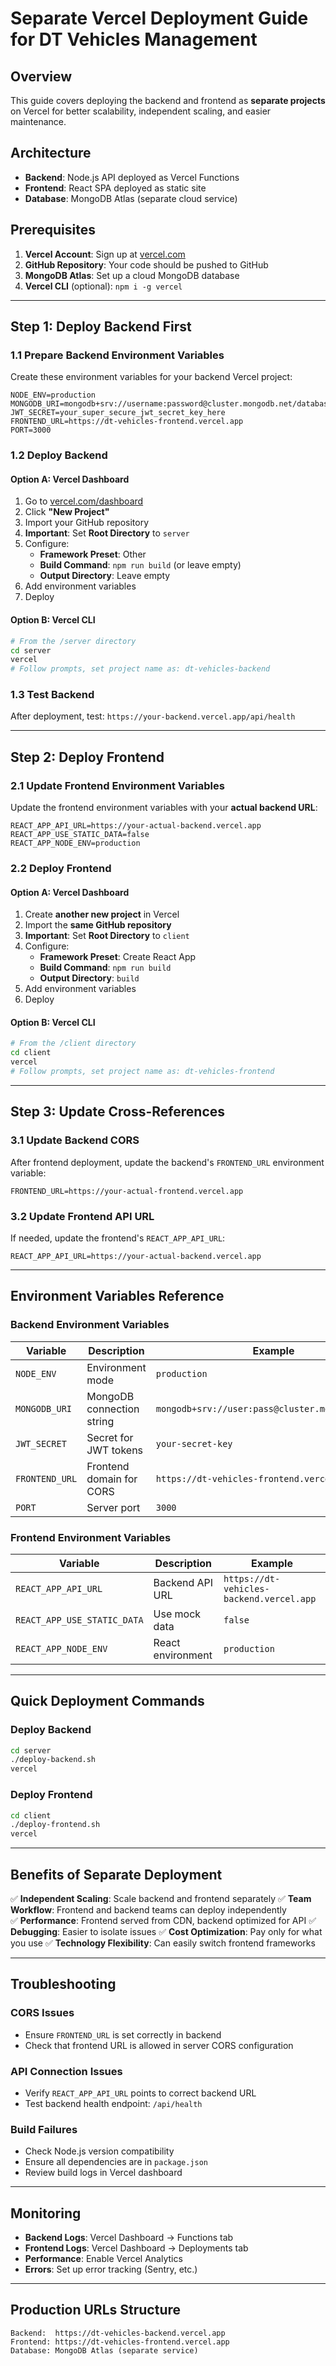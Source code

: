# Separate Vercel Deployment Guide for DT Vehicles Management

## Overview

This guide covers deploying the backend and frontend as **separate projects** on Vercel for better scalability, independent scaling, and easier maintenance.

## Architecture

- **Backend**: Node.js API deployed as Vercel Functions
- **Frontend**: React SPA deployed as static site
- **Database**: MongoDB Atlas (separate cloud service)

## Prerequisites

1. **Vercel Account**: Sign up at [vercel.com](https://vercel.com)
2. **GitHub Repository**: Your code should be pushed to GitHub
3. **MongoDB Atlas**: Set up a cloud MongoDB database
4. **Vercel CLI** (optional): `npm i -g vercel`

---

## Step 1: Deploy Backend First

### 1.1 Prepare Backend Environment Variables

Create these environment variables for your backend Vercel project:

```env
NODE_ENV=production
MONGODB_URI=mongodb+srv://username:password@cluster.mongodb.net/database
JWT_SECRET=your_super_secure_jwt_secret_key_here
FRONTEND_URL=https://dt-vehicles-frontend.vercel.app
PORT=3000
```

### 1.2 Deploy Backend

#### Option A: Vercel Dashboard
1. Go to [vercel.com/dashboard](https://vercel.com/dashboard)
2. Click **"New Project"**
3. Import your GitHub repository
4. **Important**: Set **Root Directory** to `server`
5. Configure:
   - **Framework Preset**: Other
   - **Build Command**: `npm run build` (or leave empty)
   - **Output Directory**: Leave empty
6. Add environment variables
7. Deploy

#### Option B: Vercel CLI
```bash
# From the /server directory
cd server
vercel
# Follow prompts, set project name as: dt-vehicles-backend
```

### 1.3 Test Backend
After deployment, test: `https://your-backend.vercel.app/api/health`

---

## Step 2: Deploy Frontend

### 2.1 Update Frontend Environment Variables

Update the frontend environment variables with your **actual backend URL**:

```env
REACT_APP_API_URL=https://your-actual-backend.vercel.app
REACT_APP_USE_STATIC_DATA=false
REACT_APP_NODE_ENV=production
```

### 2.2 Deploy Frontend

#### Option A: Vercel Dashboard
1. Create **another new project** in Vercel
2. Import the **same GitHub repository**
3. **Important**: Set **Root Directory** to `client`
4. Configure:
   - **Framework Preset**: Create React App
   - **Build Command**: `npm run build`
   - **Output Directory**: `build`
5. Add environment variables
6. Deploy

#### Option B: Vercel CLI
```bash
# From the /client directory
cd client
vercel
# Follow prompts, set project name as: dt-vehicles-frontend
```

---

## Step 3: Update Cross-References

### 3.1 Update Backend CORS
After frontend deployment, update the backend's `FRONTEND_URL` environment variable:
```env
FRONTEND_URL=https://your-actual-frontend.vercel.app
```

### 3.2 Update Frontend API URL
If needed, update the frontend's `REACT_APP_API_URL`:
```env
REACT_APP_API_URL=https://your-actual-backend.vercel.app
```

---

## Environment Variables Reference

### Backend Environment Variables
| Variable | Description | Example |
|----------|-------------|---------|
| `NODE_ENV` | Environment mode | `production` |
| `MONGODB_URI` | MongoDB connection string | `mongodb+srv://user:pass@cluster.mongodb.net/db` |
| `JWT_SECRET` | Secret for JWT tokens | `your-secret-key` |
| `FRONTEND_URL` | Frontend domain for CORS | `https://dt-vehicles-frontend.vercel.app` |
| `PORT` | Server port | `3000` |

### Frontend Environment Variables
| Variable | Description | Example |
|----------|-------------|---------|
| `REACT_APP_API_URL` | Backend API URL | `https://dt-vehicles-backend.vercel.app` |
| `REACT_APP_USE_STATIC_DATA` | Use mock data | `false` |
| `REACT_APP_NODE_ENV` | React environment | `production` |

---

## Quick Deployment Commands

### Deploy Backend
```bash
cd server
./deploy-backend.sh
vercel
```

### Deploy Frontend  
```bash
cd client
./deploy-frontend.sh
vercel
```

---

## Benefits of Separate Deployment

✅ **Independent Scaling**: Scale backend and frontend separately
✅ **Team Workflow**: Frontend and backend teams can deploy independently  
✅ **Performance**: Frontend served from CDN, backend optimized for API
✅ **Debugging**: Easier to isolate issues
✅ **Cost Optimization**: Pay only for what you use
✅ **Technology Flexibility**: Can easily switch frontend frameworks

---

## Troubleshooting

### CORS Issues
- Ensure `FRONTEND_URL` is set correctly in backend
- Check that frontend URL is allowed in server CORS configuration

### API Connection Issues
- Verify `REACT_APP_API_URL` points to correct backend URL
- Test backend health endpoint: `/api/health`

### Build Failures
- Check Node.js version compatibility
- Ensure all dependencies are in `package.json`
- Review build logs in Vercel dashboard

---

## Monitoring

- **Backend Logs**: Vercel Dashboard → Functions tab
- **Frontend Logs**: Vercel Dashboard → Deployments tab  
- **Performance**: Enable Vercel Analytics
- **Errors**: Set up error tracking (Sentry, etc.)

---

## Production URLs Structure

```
Backend:  https://dt-vehicles-backend.vercel.app
Frontend: https://dt-vehicles-frontend.vercel.app
Database: MongoDB Atlas (separate service)
```
